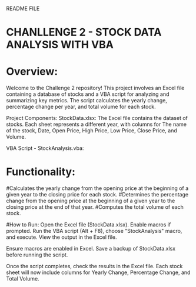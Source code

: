 README FILE 


# CHANLLENGE 2 - STOCK DATA ANALYSIS WITH VBA 

# Overview:
Welcome to the Challenge 2 repository! This project involves an Excel file containing a database of stocks and a VBA script for analyzing and summarizing key metrics. The script calculates the yearly change, percentage change per year, and total volume for each stock.

Project Components:
StockData.xlsx: The Excel file contains the dataset of stocks. Each sheet represents a different year, with columns for The name of the stock, Date, Open Price, High Price, Low Price, Close Price, and Volume.

VBA Script - StockAnalysis.vba:

# Functionality:

#Calculates the yearly change  from the opening    price at the beginning of a given year to the closing price for each stock.
#Determines the percentage change from the opening price at the beginning of a given year to the closing price at the end of that year.
#Computes the total volume of each stock.

#How to Run:
Open the Excel file (StockData.xlsx).
Enable macros if prompted.
Run the VBA script (Alt + F8), choose "StockAnalysis" macro, and execute.
View the output in the Excel file.

Ensure macros are enabled in Excel.
Save a backup of StockData.xlsx before running the script.

Once the script completes, check the results in the Excel file.
Each stock sheet will now include columns for Yearly Change, Percentage Change, and Total Volume.


